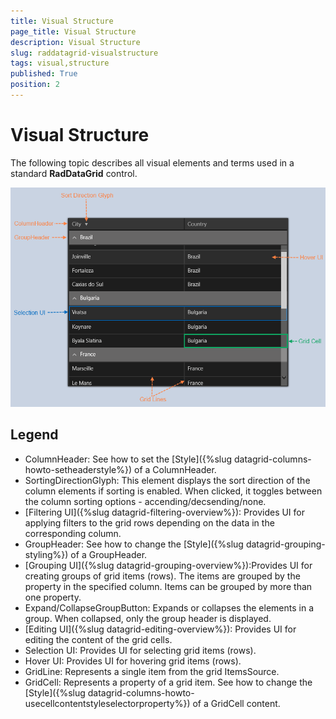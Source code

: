 ```yaml
---
title: Visual Structure
page_title: Visual Structure
description: Visual Structure
slug: raddatagrid-visualstructure
tags: visual,structure
published: True
position: 2
---
```


# Visual Structure

The following topic describes all visual elements and terms used in a standard **RadDataGrid** control.

![Data Grid Visual Structure](images/DataGridVisualStructure.png)

## Legend

* ColumnHeader: See how to set the [Style]({%slug datagrid-columns-howto-setheaderstyle%}) of a ColumnHeader.
* SortingDirectionGlyph: This element displays the sort direction of the column elements if sorting is enabled. When clicked, it toggles between the column sorting options - accending/decsending/none.
* [Filtering UI]({%slug datagrid-filtering-overview%}): Provides UI for applying filters to the grid rows depending on the data in the corresponding column.
* GroupHeader: See how to change the [Style]({%slug datagrid-grouping-styling%}) of a GroupHeader.
* [Grouping UI]({%slug datagrid-grouping-overview%}):Provides UI for creating groups of grid items (rows). The items are grouped by the property in the specified column. Items can be grouped by more than one property.
* Expand/CollapseGroupButton: Expands or collapses the elements in a group. When collapsed, only the group header is displayed.
* [Editing UI]({%slug datagrid-editing-overview%}): Provides UI for editing the content of the grid cells.
* Selection UI: Provides UI for selecting grid items (rows).
* Hover UI: Provides UI for hovering grid items (rows).
* GridLine: Represents a single item from the grid ItemsSource.
* GridCell: Represents a property of a grid item. See how to change the [Style]({%slug datagrid-columns-howto-usecellcontentstyleselectorproperty%}) of a GridCell content.

